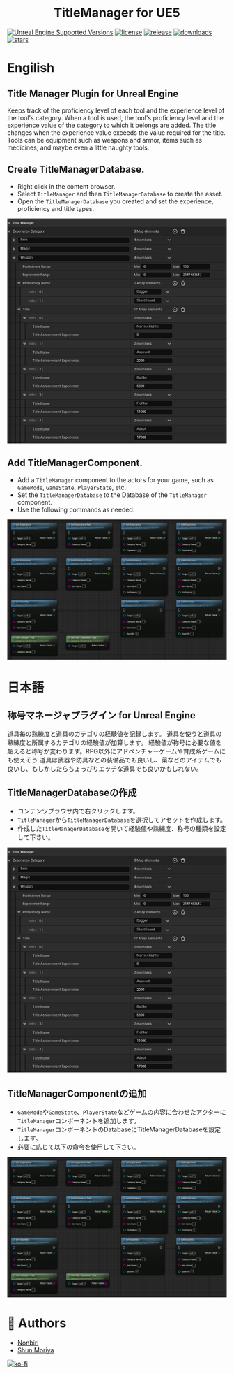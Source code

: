 <center>
<h1>TitleManager for UE5</h1>
</center>

[![Unreal Engine Supported Versions](https://img.shields.io/badge/Unreal_Engine-5.1~5.4-9455CE?logo=unrealengine)](https://www.unrealengine.com/)
[![license](https://img.shields.io/github/license/shun126/TitleManager)](https://github.com/shun126/TitleManager/blob/main/LICENSE)
[![release](https://img.shields.io/github/v/release/shun126/TitleManager)](https://github.com/shun126/TitleManager/releases)
[![downloads](https://img.shields.io/github/downloads/shun126/TitleManager/total)](https://github.com/shun126/TitleManager/releases)
[![stars](https://img.shields.io/github/stars/shun126/TitleManager?style=social)](https://github.com/shun126/TitleManager/stargazers)

# Engilish
## Title Manager Plugin for Unreal Engine

Keeps track of the proficiency level of each tool and the experience level of the tool's category.
When a tool is used, the tool's proficiency level and the experience value of the category to which it belongs are added.
The title changes when the experience value exceeds the value required for the title.
Tools can be equipment such as weapons and armor, items such as medicines, and maybe even a little naughty tools.

## Create TitleManagerDatabase.

* Right click in the content browser.
* Select `TitleManager` and then `TitleManagerDatabase` to create the asset.
* Open the `TitleManagerDatabase` you created and set the experience, proficiency and title types.

![TitleManagerDatabase](Document/TitleManagerDatabase.png)

## Add TitleManagerComponent.

* Add a `TitleManager` component to the actors for your game, such as `GameMode`, `GameState`, `PlayerState`, etc.
* Set the `TitleManagerDatabase` to the Database of the `TitleManager` component.
* Use the following commands as needed.

![TitleManagerBP](Document/TitleManagerBP.png)

# 日本語
## 称号マネージャプラグイン for Unreal Engine

道具毎の熟練度と道具のカテゴリの経験値を記録します。
道具を使うと道具の熟練度と所属するカテゴリの経験値が加算します。
経験値が称号に必要な値を超えると称号が変わります。RPG以外にアドベンチャーゲームや育成系ゲームにも使えそう
道具は武器や防具などの装備品でも良いし、薬などのアイテムでも良いし、もしかしたらちょっぴりエッチな道具でも良いかもしれない。

## TitleManagerDatabaseの作成

* コンテンツブラウザ内で右クリックします。
* `TitleManager`から`TitleManagerDatabase`を選択してアセットを作成します。
* 作成した`TitleManagerDatabase`を開いて経験値や熟練度、称号の種類を設定して下さい。

![TitleManagerDatabase](Document/TitleManagerDatabase.png)

## TitleManagerComponentの追加

* `GameMode`や`GameState`、`PlayerState`などゲームの内容に合わせたアクターに`TitleManager`コンポーネントを追加します。
* `TitleManager`コンポーネントのDatabaseにTitleManagerDatabaseを設定します。
* 必要に応じて以下の命令を使用して下さい。

![TitleManagerBP](Document/TitleManagerBP.png)

# 👾 Authors
* [Nonbiri](https://www.youtube.com/channel/UCkLXe57GpUyaOoj2ycREU1Q)
* [Shun Moriya](https://x.com/shun_moriya)

[![ko-fi](https://ko-fi.com/img/githubbutton_sm.svg)](https://ko-fi.com/M4M413XDXB)
